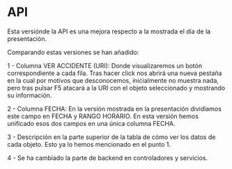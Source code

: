 # API

Esta versiónde la API es una mejora respecto a la mostrada el día de la presentación.

Comparando estas versiones se han añadido:

  1 - Columna VER ACCIDENTE (URI): 
      Donde visualizaremos un botón correspondiente a cada fila. Tras hacer click nos abrirá una nueva pestaña en la cual por motivos
      que desconocemos, inicialmente no muestra nada, pero tras pulsar F5 atacará a la URI con el objeto seleccionado y mostrando
      su información.
      
  2 - Columna FECHA:
      En la versión mostrada en la presentación dividíamos este campo en FECHA y RANGO HORARIO.
      En esta versión hemos unificado esos dos campos en una única columna FECHA.
      
  3 - Descripción en la parte superior de la tabla de cómo ver los datos de cada objeto. Esto ya lo hemos mencionado en el punto 1.
  
  4 - Se ha cambiado la parte de backend en controladores y servicios.
